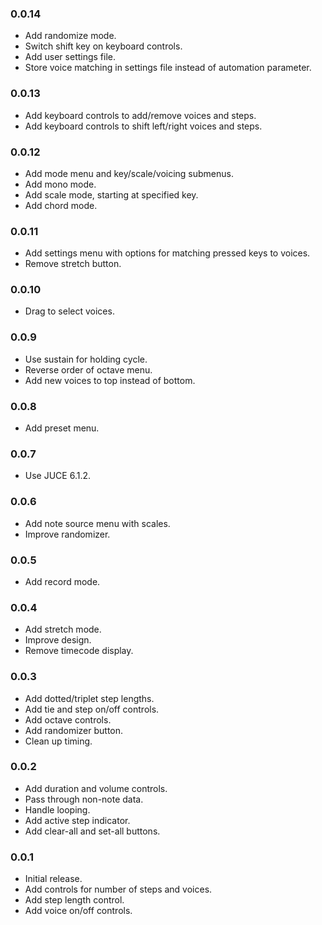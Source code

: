### 0.0.14

* Add randomize mode.
* Switch shift key on keyboard controls.
* Add user settings file.
* Store voice matching in settings file instead of automation parameter.

### 0.0.13

* Add keyboard controls to add/remove voices and steps.
* Add keyboard controls to shift left/right voices and steps.

### 0.0.12

* Add mode menu and key/scale/voicing submenus.
* Add mono mode.
* Add scale mode, starting at specified key.
* Add chord mode.

### 0.0.11

* Add settings menu with options for matching pressed keys to voices.
* Remove stretch button.

### 0.0.10

* Drag to select voices.

### 0.0.9

* Use sustain for holding cycle.
* Reverse order of octave menu.
* Add new voices to top instead of bottom.

### 0.0.8

* Add preset menu.

### 0.0.7

* Use JUCE 6.1.2.

### 0.0.6

* Add note source menu with scales.
* Improve randomizer.

### 0.0.5

* Add record mode.

### 0.0.4

* Add stretch mode.
* Improve design.
* Remove timecode display.

### 0.0.3

* Add dotted/triplet step lengths.
* Add tie and step on/off controls.
* Add octave controls.
* Add randomizer button.
* Clean up timing.

### 0.0.2

* Add duration and volume controls.
* Pass through non-note data.
* Handle looping.
* Add active step indicator.
* Add clear-all and set-all buttons.

### 0.0.1

* Initial release.
* Add controls for number of steps and voices.
* Add step length control.
* Add voice on/off controls.
